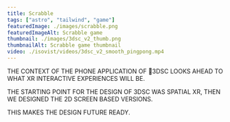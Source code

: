 ```yaml
---
title: Scrabble
tags: ["astro", "tailwind", "game"]
featuredImage: ./images/scrabble.png
featuredImageAlt: Scrabble game
thumbnail: ./images/3dsc_v2_thumb.png
thumbnailAlt: Scrabble game thumbnail
video: ./isovist/videos/3dsc_v2_smooth_pingpong.mp4
---
```


THE CONTEXT OF THE PHONE APPLICATION OF 3DSC LOOKS AHEAD TO WHAT XR INTERACTIVE EXPERIENCES WILL BE.

THE STARTING POINT FOR THE DESIGN OF 3DSC WAS SPATIAL XR, THEN WE DESIGNED THE 2D SCREEN BASED VERSIONS.

THIS MAKES THE DESIGN FUTURE READY.  
